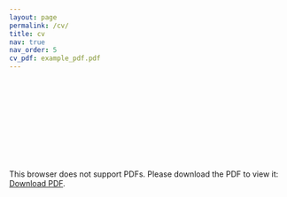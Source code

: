 ```yaml
---
layout: page
permalink: /cv/
title: cv
nav: true
nav_order: 5
cv_pdf: example_pdf.pdf
---
```


<object data="/assets/pdf/example_pdf.pdf" type="application/pdf" width="700px" height="700px">
    <embed src="http://yoursite.com/the.pdf">
        <p>This browser does not support PDFs. Please download the PDF to view it: <a href="https://ghltshubh.github.io/assets/pdf/example_pdf.pdf">Download PDF</a>.</p>
    </embed>
</object>